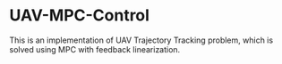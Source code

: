 # UAV-MPC-Control
This is an implementation of UAV Trajectory Tracking problem, which is solved using MPC with feedback linearization. 
